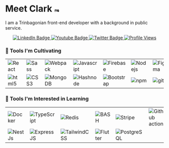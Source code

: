# Meet Clark  <img src="https://upload.wikimedia.org/wikipedia/commons/thumb/6/64/Flag_of_Trinidad_and_Tobago.svg/188px-Flag_of_Trinidad_and_Tobago.svg.png" width="15" alt ="🇹🇹"/>
 I am a Trinbagonian   front-end developer with a background in public service.

<!-- Social Media -->
<div id="badges" align="center">
  <a href="www.linkedin.com/in/kiel-c-3a0b59253">
    <img src="https://img.shields.io/badge/LinkedIn-blue?style=for-the-badge&logo=linkedin&logoColor=white" alt="LinkedIn Badge">
  </a>
  <a href="https://www.youtube.com/@clickwithclark">
    <img src="https://img.shields.io/badge/YouTube-red?style=for-the-badge&logo=youtube&logoColor=white" alt="Youtube Badge">
  </a>
  <a href="https://x.com/ClickWithClark">
    <img src="https://img.shields.io/badge/-twitter%20-informational?logo=X&style=for-the-badge&logoColor=ffffff&color=007ec6&labelColor=007ec6" alt="Twitter Badge">
  </a>
  <a href="#"><img src="https://komarev.com/ghpvc/?username=clickwithclark&style=for-the-badge&color=red" alt="Profile Views"></a>
</div>

<!-- Tools I'm Cultivating -->
<h3>🌱 Tools I'm Cultivating </h3>
<table>
  <tr>
    <td><img alt="React" src="https://img.shields.io/badge/-React-45b8d8?style=flat-square&logo=react&logoColor=white" /></td>
    <td><img alt="Sass" src="https://img.shields.io/badge/-Sass-CC6699?style=flat-square&logo=sass&logoColor=white" /></td>
    <td><img alt="Webpack" src="https://img.shields.io/badge/-Webpack-8DD6F9?style=flat-square&logo=webpack&logoColor=white" /></td>
    <td><img alt="Javascript" src="https://img.shields.io/badge/-Javascript-informational?logo=javascript&style=flat-square&logoColor=white" /></td>
    <td><img alt="Firebase" src="https://img.shields.io/badge/firebase-ffca28?style=for-the-badge&logo=firebase&logoColor=black" /></td>
      <td><img alt="Nodejs" src="https://img.shields.io/badge/-Nodejs-43853d?style=flat-square&logo=Node.js&logoColor=white" /></td>
   <td><img alt="Figma" src="https://img.shields.io/badge/-Figma-000000?style=flat-square&logo=figma&logoColor=white"></a></td>
   <td><img alt="Markdown" src="https://img.shields.io/badge/-Markdown-000000.svg?style=flat-square&logo=markdown&logoColor=white"></td>
  </tr>
  <tr>
    <td><img alt="html5" src="https://img.shields.io/badge/-HTML5-E34F26?style=flat-square&logo=html5&logoColor=white" /></td>
    <td><img alt="CSS3" src="https://img.shields.io/badge/-CSS-informational?logo=css3&style=flat-square&logoColor=white" /></td>
     <td><img alt="MongoDB" src="https://img.shields.io/badge/-MongoDB-13aa52?style=flat-square&logo=mongodb&logoColor=white" /></td>
     <td><img alt="Hashnode" src="https://img.shields.io/badge/Hashnode-2962FF?style=for-the-badge&logo=hashnode&logoColor=white" /></td>
     <td><img alt="Bootstrap" src="https://img.shields.io/badge/Bootstrap-563D7C?style=for-the-badge&logo=bootstrap&logoColor=white" /></td>
    <td><img alt="npm" src="https://img.shields.io/badge/-NPM-CB3837?style=flat-square&logo=npm&logoColor=white" /></td>
     <td ><img alt="git" src="https://img.shields.io/badge/-Git-F05032?style=flat-square&logo=git&logoColor=white" /></td>
 
  </tr>
</table>

<!-- Tools I'm Interested in learning -->
<h3>🔭 Tools I'm Interested in Learning </h3>
<table>
  <tr>
    <td><img alt="Docker" src="https://img.shields.io/badge/-Docker-46a2f1?style=flat-square&logo=docker&logoColor=white" /></td>
    <td><img alt="TypeScript" src="https://img.shields.io/badge/-TypeScript-007ACC?style=flat-square&logo=typescript&logoColor=white" /></td>
    <td><img alt="Redis" src="https://img.shields.io/badge/redis-%23DD0031.svg?style=for-the-badge&logo=redis&logoColor=white" /></td>
    <td><img alt="BASH" src="https://img.shields.io/badge/Shell_Script-121011?style=for-the-badge&logo=gnu-bash&logoColor=white" /></td>
   <td><img alt="Stripe" src="https://img.shields.io/badge/Stripe-626CD9?style=for-the-badge&logo=Stripe&logoColor=white" /></td>
   <td><img alt="Github actions" src="https://img.shields.io/badge/-Github_Actions-2088FF?style=flat-square&logo=github-actions&logoColor=white" /></td>
  </tr>
  <tr>
    <td><img alt="NestJs" src="https://img.shields.io/badge/-NestJs-ea2845?style=flat-square&logo=nestjs&logoColor=white" /></td>
    <td><img alt="ExpressJS" src="https://img.shields.io/badge/Express.js-404d59.svg?style=flat-square&logo=express&logoColor=white" /></td>
    <td><img alt="TailwindCSS" src="https://img.shields.io/badge/Tailwind_CSS-38B2AC?style=for-the-badge&logo=tailwind-css&logoColor=white" /></td>
    <td><img alt="Flutter" src="https://img.shields.io/badge/Flutter-02569B?style=for-the-badge&logo=flutter&logoColor=white" /></td>
<td><img alt="PostgreSQL" src="https://img.shields.io/badge/PostgreSQL-316192?style=for-the-badge&logo=postgresql&logoColor=white" /></td>


  </tr>
</table>




<!--
**clickwithclark/clickwithclark** is a ✨ _special_ ✨ repository because its `README.md` (this file) appears on your GitHub profile.

Here are some ideas to get you started:

- 🔭 I’m currently working on ...
- 🌱 I’m currently learning ...
- 👯 I’m looking to collaborate on ...
- 🤔 I’m looking for help with ...
- 💬 Ask me about ...
- 📫 How to reach me: ...
- 😄 Pronouns: ...
- ⚡ Fun fact: ...
-->
